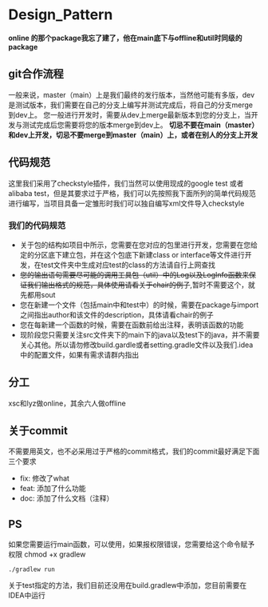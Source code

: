 # Design_Pattern

**online 的那个package我忘了建了，他在main底下与offline和util时同级的package**

## git合作流程
一般来说，master（main）上是我们最终的发行版本，当然他可能有多版，dev是测试版本，我们需要在自己的分支上编写并测试完成后，将自己的分支merge到dev上。
您一般进行开发时，需要从dev上merge最新版本到您的分支上，当开发与测试完成后您需要将您的版本merge到dev上。
**切忌不要在main（master）和dev上开发，切忌不要merge到master（main）上，或者在别人的分支上开发**

## 代码规范
这里我们采用了checkstyle插件，我们当然可以使用现成的google test 或者 alibaba test，但是其要求过于严格，我们可以先按照我下面所列的简单代码规范进行编写，当项目具备一定雏形时我们可以独自编写xml文件导入checkstyle

### 我们的代码规范
- 关于包的结构如项目中所示，您需要在您对应的包里进行开发，您需要在您给定的分区底下建立包，并在这个包底下新建class or interface等文件进行开发，在test文件夹中生成对应test的class的方法请自行上网查找
- ~~您的输出语句需要尽可能的调用工具包（util）中的Log以及LogInfo函数来保证我们输出格式的规范，具体使用请看关于chair的例子~~,暂时不需要这个，就先都用sout
- 您在新建一个文件（包括main中和test中）的时候，需要在package与import之间指出author和该文件的description，具体请看chair的例子
- 您在每新建一个函数的时候，需要在函数前给出注释，表明该函数的功能
- 现阶段您只需要关注src文件夹下的main下的java以及test下的java，并不需要关心其他。所以请勿修改build.gardle或者setting.gradle文件以及我们.idea中的配置文件，如果有需求请群内指出

## 分工
xsc和lyz做online，其余六人做offline

## 关于commit
不需要用英文，也不必采用过于严格的commit格式，我们的commit最好满足下面三个要求
- fix: 修改了what
- feat: 添加了什么功能
- doc: 添加了什么文档（注释）

## PS
如果您需要运行main函数，可以使用，如果报权限错误，您需要给这个命令赋予权限 chmod +x gradlew
```
./gradlew run
```
关于test指定的方法，我们目前还没用在build.gradlew中添加，您目前需要在IDEA中运行
